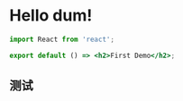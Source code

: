 # Hello dum!


```jsx
import React from 'react';

export default () => <h2>First Demo</h2>;
```


## 测试


```jsx


```